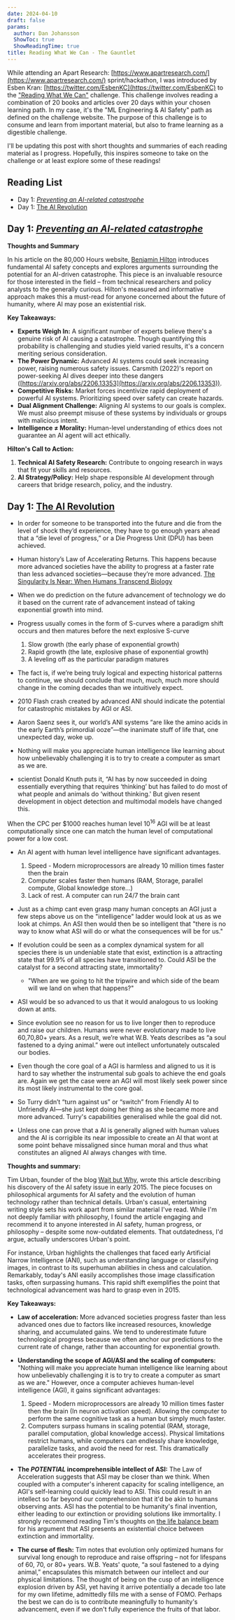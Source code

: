 ```yaml
---
date: 2024-04-10
draft: false
params:
  author: Dan Johansson
  ShowToc: true
  ShowReadingTime: true
title: Reading What We Can - The Gauntlet
---
```


While attending an Apart Research: [https://www.apartresearch.com/](https://www.apartresearch.com/) sprint/hackathon, I was introduced by Esben Kran: [https://twitter.com/EsbenKC](https://twitter.com/EsbenKC) to the ["Reading What We Can"](https://readingwhatwecan.com/) challenge. This challenge involves reading a combination of 20 books and articles over 20 days within your chosen learning path. In my case, it's the "ML Engineering & AI Safety" path as defined on the challenge website. The purpose of this challenge is to consume and learn from important material, but also to frame learning as a digestible challenge.

I'll be updating this post with short thoughts and summaries of each reading material as I progress. Hopefully, this inspires someone to take on the challenge or at least explore some of these readings!

## Reading List

* Day 1: [*Preventing an AI-related catastrophe*](https://80000hours.org/problem-profiles/artificial-intelligence/)
* Day 1: [The AI Revolution](https://waitbutwhy.com/2015/01/artificial-intelligence-revolution-1.html)















## Day 1: [*Preventing an AI-related catastrophe*](https://80000hours.org/problem-profiles/artificial-intelligence/)

**Thoughts and Summary**

In his article on the 80,000 Hours website, [Benjamin Hilton](https://80000hours.org/author/benjamin-hilton/) introduces fundamental AI safety concepts and explores arguments surrounding the potential for an AI-driven catastrophe. This piece is an invaluable resource for those interested in the field – from technical researchers and policy analysts to the generally curious. Hilton's measured and informative approach makes this a must-read for anyone concerned about the future of humanity, where AI may pose an existential risk.

**Key Takeaways:**

* **Experts Weigh In:** A significant number of experts believe there's a genuine risk of AI causing a catastrophe. Though quantifying this probability is challenging and studies yield varied results, it's a concern meriting serious consideration.
* **The Power Dynamic:** Advanced AI systems could seek increasing power, raising numerous safety issues. Carsmith (2022)'s report on power-seeking AI dives deeper into these dangers ([https://arxiv.org/abs/2206.13353](https://arxiv.org/abs/2206.13353)).
* **Competitive Risks:** Market forces incentivize rapid deployment of powerful AI systems. Prioritizing speed over safety can create hazards.
* **Dual Alignment Challenge:**  Aligning AI systems to our goals is complex. We must also preempt misuse of these systems by individuals or groups with malicious intent.
* **Intelligence ≠ Morality:**  Human-level understanding of ethics does not guarantee an AI agent will act ethically. 

**Hilton's Call to Action:**

1. **Technical AI Safety Research:**  Contribute to ongoing research in ways that fit your skills and resources.
2. **AI Strategy/Policy:**  Help shape responsible AI development through careers that bridge research, policy, and the industry. 







## Day 1: [The AI Revolution](https://waitbutwhy.com/2015/01/artificial-intelligence-revolution-1.html)


- In order for someone to be transported into the future and die from the level of shock they’d experience, they have to go enough years ahead that a “die level of progress,” or a Die Progress Unit (DPU) has been achieved.

- Human history’s Law of Accelerating Returns. This happens because more advanced societies have the ability to progress at a faster rate than less advanced societies—because they’re more advanced. [The Singularity Is Near: When Humans Transcend Biology](https://www.amazon.com/gp/product/0143037889/ref=as_li_tl?ie=UTF8&camp=1789&creative=390957&creativeASIN=0143037889&linkCode=as2&tag=wabuwh00-20&linkId=54Q62R5PYJBEENTP)

- When we do prediction on the future advancement of technology we do it based on the current rate of advancement instead of taking exponential growth into mind. 
- Progress usually comes in the form of S-curves where a paradigm shift occurs and then matures before the next explosive S-curve
  1. Slow growth (the early phase of exponential growth)
  2. Rapid growth (the late, explosive phase of exponential growth)
  3. A leveling off as the particular paradigm matures

- The fact is, if we’re being truly logical and expecting historical patterns to continue, we should conclude that much, much, much more should change in the coming decades than we intuitively expect.

- 2010 Flash crash created by advanced ANI should indicate the potential for catastrophic mistakes by AGI or ASI.

- Aaron Saenz sees it, our world’s ANI systems “are like the amino acids in the early Earth’s primordial ooze”—the inanimate stuff of life that, one unexpected day, woke up.

- Nothing will make you appreciate human intelligence like learning about how unbelievably challenging it is to try to create a computer as smart as we are.

- scientist Donald Knuth puts it, “AI has by now succeeded in doing essentially everything that requires ‘thinking’ but has failed to do most of what people and animals do ‘without thinking.' But given resent development in object detection and multimodal models have changed this. 

When the CPC per $1000 reaches human level $10^{16}$ AGI will be at least computationally since one can match the human level of computational power for a low cost. 

- An AI agent with human level intelligence have significant advantages.
  1. Speed - Modern microprocessors are already 10 million times faster then the brain
  2. Computer scales faster then humans (RAM, Storage, parallel compute, Global knowledge store...)
  3. Lack of rest. A computer can run 24/7 the brain cant

- Just as a chimp cant even grasp many human concepts an AGI just a few steps above us on the "intelligence" ladder would look at us as we look at chimps. An ASI then would then be so intelligent that "there is no way to know what ASI will do or what the consequences will be for us."

- If evolution could be seen as a complex dynamical system for all species there is un undeniable state that exist, extinction is a attracting state that 99.9% of all species have transitioned to. Could ASI be the catalyst for a second attracting state, immortality? 
  - "When are we going to hit the tripwire and which side of the beam will we land on when that happens?"

- ASI would be so advanced to us that it would analogous to us looking down at ants.

- Since evolution see no reason for us to live longer then to reproduce and raise our children. Humans were never evolutionary made to live 60,70,80+ years. As a result, we’re what W.B. Yeats describes as “a soul fastened to a dying animal.” were out intellect unfortunately outscaled our bodies.

- Even though the core goal of a AGI is harmless and aligned to us it is hard to say whether the instrumental sub goals to achieve the end goals are. Again we get the case were an AGI will most likely seek power since its most likely instrumental to the core goal. 

- So Turry didn’t “turn against us” or “switch” from Friendly AI to Unfriendly AI—she just kept doing her thing as she became more and more advanced. Turry's capabilities generalised while the goal did not. 

- Unless one can prove that a AI is generally aligned with human values and the AI is corrigible its near impossible to create an AI that wont at some point behave missaligned since human moral and thus what constitutes an aligned AI always changes with time. 


**Thoughts and summary:**

Tim Urban, founder of the blog [Wait but Why](https://waitbutwhy.com/), wrote this article describing his discovery of the AI safety issue in early 2015.  The piece focuses on philosophical arguments for AI safety and the evolution of human technology rather than  technical details. Urban's casual,  entertaining writing style sets his work apart from similar material I've read. While I'm not deeply familiar with philosophy, I found the article engaging and recommend it to anyone interested in AI safety, human progress, or philosophy – despite some now-outdated elements.  That outdatedness, I'd argue, actually underscores Urban's point.

For instance, Urban highlights the challenges that faced early Artificial Narrow Intelligence (ANI), such as understanding language or classifying images, in contrast to its superhuman abilities in chess and calculation. Remarkably, today's ANI easily accomplishes those image classification tasks, often surpassing humans.  This rapid shift exemplifies the point that technological advancement was hard to grasp even in 2015.


**Key Takeaways:**

* **Law of acceleration:** 
More advanced societies progress faster than less advanced ones due to factors like increased resources, knowledge sharing, and accumulated gains. We tend to underestimate future technological progress because we often anchor our predictions to the current rate of change, rather than accounting for exponential growth.

* **Understanding the scope of AGI/ASI and the scaling of computers:** 
"Nothing will make you appreciate human intelligence like learning about how unbelievably challenging it is to try to create a computer as smart as we are." However, once a computer achieves human-level intelligence (AGI), it gains significant advantages:
  1. Speed - Modern microprocessors are already 10 million times faster then the brain (In neuron activation speed). Allowing the computer to perform the same cognitive task as a human but simply much faster.
  2. Computers surpass humans in scaling potential (RAM, storage, parallel computation, global knowledge access). Physical limitations restrict humans, while computers can endlessly share knowledge, parallelize tasks, and avoid the need for rest. This dramatically accelerates their progress.

* **The *POTENTIAL* incomprehensible intellect of ASI:**
 The Law of Acceleration suggests that ASI may be closer than we think. When coupled with a computer's inherent capacity for scaling intelligence, an AGI's self-learning could quickly lead to ASI.  This could result in an intellect so far beyond our comprehension that it'd be akin to humans observing ants. ASI has the potential to be humanity's final invention, either leading to our extinction or providing solutions like immortality. I strongly recommend reading Tim's thoughts on [the life balance beam](https://waitbutwhy.com/2015/01/artificial-intelligence-revolution-2.html#:~:text=First%2C%20looking%20at%20history%2C%20we%20can%20see%20that%20life%20works%20like%20this%3A%20species%20pop%20up%2C%20exist%20for%20a%20while%2C%20and%20after%20some%20time%2C%20inevitably%2C%20they%20fall%20off%20the%20existence%20balance%20beam%20and%20land%20on%20extinction%E2%80%94) for his argument that ASI presents an existential choice between extinction and immortality.

* **The curse of flesh:**
Tim notes that evolution only optimized humans for survival long enough to reproduce and raise offspring – not  for lifespans of 60, 70, or 80+ years. W.B. Yeats' quote, “a soul fastened to a dying animal,” encapsulates this mismatch between our intellect and our physical limitations. The thought of being on the cusp of an intelligence explosion driven by ASI, yet having it arrive potentially a decade too late for my own lifetime, admittedly fills me with a sense of FOMO.  Perhaps the best we can do is to contribute meaningfully to humanity's advancement, even if we don't fully experience the fruits of that labor.


